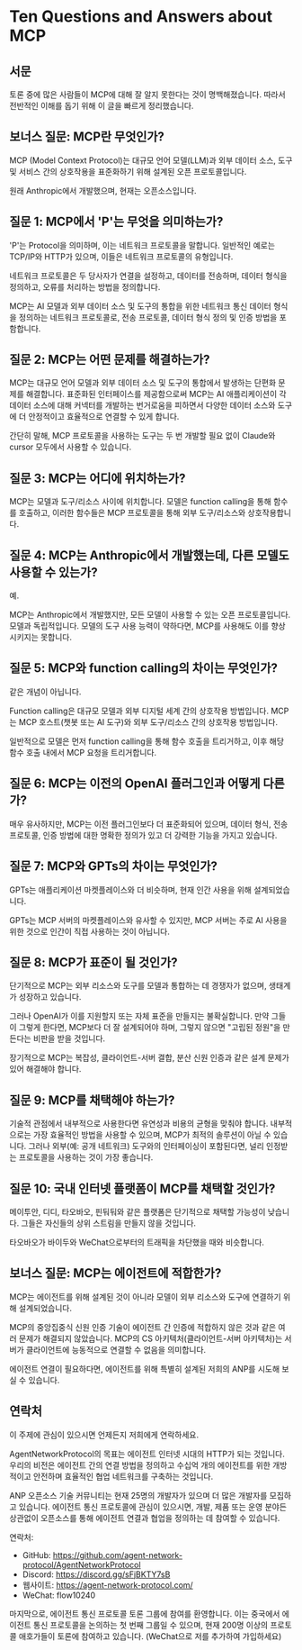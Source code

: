 # Ten Questions and Answers about MCP

## 서문

토론 중에 많은 사람들이 MCP에 대해 잘 알지 못한다는 것이 명백해졌습니다. 따라서 전반적인 이해를 돕기 위해 이 글을 빠르게 정리했습니다.

## 보너스 질문: MCP란 무엇인가?

MCP (Model Context Protocol)는 대규모 언어 모델(LLM)과 외부 데이터 소스, 도구 및 서비스 간의 상호작용을 표준화하기 위해 설계된 오픈 프로토콜입니다.

원래 Anthropic에서 개발했으며, 현재는 오픈소스입니다.

## 질문 1: MCP에서 'P'는 무엇을 의미하는가?

'P'는 Protocol을 의미하며, 이는 네트워크 프로토콜을 말합니다. 일반적인 예로는 TCP/IP와 HTTP가 있으며, 이들은 네트워크 프로토콜의 유형입니다.

네트워크 프로토콜은 두 당사자가 연결을 설정하고, 데이터를 전송하며, 데이터 형식을 정의하고, 오류를 처리하는 방법을 정의합니다.

MCP는 AI 모델과 외부 데이터 소스 및 도구의 통합을 위한 네트워크 통신 데이터 형식을 정의하는 네트워크 프로토콜로, 전송 프로토콜, 데이터 형식 정의 및 인증 방법을 포함합니다.

## 질문 2: MCP는 어떤 문제를 해결하는가?

MCP는 대규모 언어 모델과 외부 데이터 소스 및 도구의 통합에서 발생하는 단편화 문제를 해결합니다. 표준화된 인터페이스를 제공함으로써 MCP는 AI 애플리케이션이 각 데이터 소스에 대해 커넥터를 개발하는 번거로움을 피하면서 다양한 데이터 소스와 도구에 더 안정적이고 효율적으로 연결할 수 있게 합니다.

간단히 말해, MCP 프로토콜을 사용하는 도구는 두 번 개발할 필요 없이 Claude와 cursor 모두에서 사용할 수 있습니다.

## 질문 3: MCP는 어디에 위치하는가?

MCP는 모델과 도구/리소스 사이에 위치합니다. 모델은 function calling을 통해 함수를 호출하고, 이러한 함수들은 MCP 프로토콜을 통해 외부 도구/리소스와 상호작용합니다.

## 질문 4: MCP는 Anthropic에서 개발했는데, 다른 모델도 사용할 수 있는가?

예.

MCP는 Anthropic에서 개발했지만, 모든 모델이 사용할 수 있는 오픈 프로토콜입니다. 모델과 독립적입니다. 모델의 도구 사용 능력이 약하다면, MCP를 사용해도 이를 향상시키지는 못합니다.

## 질문 5: MCP와 function calling의 차이는 무엇인가?

같은 개념이 아닙니다.

Function calling은 대규모 모델과 외부 디지털 세계 간의 상호작용 방법입니다. MCP는 MCP 호스트(챗봇 또는 AI 도구)와 외부 도구/리소스 간의 상호작용 방법입니다.

일반적으로 모델은 먼저 function calling을 통해 함수 호출을 트리거하고, 이후 해당 함수 호출 내에서 MCP 요청을 트리거합니다.

## 질문 6: MCP는 이전의 OpenAI 플러그인과 어떻게 다른가?

매우 유사하지만, MCP는 이전 플러그인보다 더 표준화되어 있으며, 데이터 형식, 전송 프로토콜, 인증 방법에 대한 명확한 정의가 있고 더 강력한 기능을 가지고 있습니다.

## 질문 7: MCP와 GPTs의 차이는 무엇인가?

GPTs는 애플리케이션 마켓플레이스와 더 비슷하며, 현재 인간 사용을 위해 설계되었습니다.

GPTs는 MCP 서버의 마켓플레이스와 유사할 수 있지만, MCP 서버는 주로 AI 사용을 위한 것으로 인간이 직접 사용하는 것이 아닙니다.

## 질문 8: MCP가 표준이 될 것인가?

단기적으로 MCP는 외부 리소스와 도구를 모델과 통합하는 데 경쟁자가 없으며, 생태계가 성장하고 있습니다.

그러나 OpenAI가 이를 지원할지 또는 자체 표준을 만들지는 불확실합니다. 만약 그들이 그렇게 한다면, MCP보다 더 잘 설계되어야 하며, 그렇지 않으면 "고립된 정원"을 만든다는 비판을 받을 것입니다.

장기적으로 MCP는 복잡성, 클라이언트-서버 결합, 분산 신원 인증과 같은 설계 문제가 있어 해결해야 합니다.

## 질문 9: MCP를 채택해야 하는가?

기술적 관점에서 내부적으로 사용한다면 유연성과 비용의 균형을 맞춰야 합니다. 내부적으로는 가장 효율적인 방법을 사용할 수 있으며, MCP가 최적의 솔루션이 아닐 수 있습니다. 그러나 외부(예: 공개 네트워크) 도구와의 인터페이싱이 포함된다면, 널리 인정받는 프로토콜을 사용하는 것이 가장 좋습니다.

## 질문 10: 국내 인터넷 플랫폼이 MCP를 채택할 것인가?

메이투안, 디디, 타오바오, 핀둬둬와 같은 플랫폼은 단기적으로 채택할 가능성이 낮습니다. 그들은 자신들의 상위 스트림을 만들지 않을 것입니다.

타오바오가 바이두와 WeChat으로부터의 트래픽을 차단했을 때와 비슷합니다.

## 보너스 질문: MCP는 에이전트에 적합한가?

MCP는 에이전트를 위해 설계된 것이 아니라 모델이 외부 리소스와 도구에 연결하기 위해 설계되었습니다.

MCP의 중앙집중식 신원 인증 기술이 에이전트 간 인증에 적합하지 않은 것과 같은 여러 문제가 해결되지 않았습니다. MCP의 CS 아키텍처(클라이언트-서버 아키텍처)는 서버가 클라이언트에 능동적으로 연결할 수 없음을 의미합니다.

에이전트 연결이 필요하다면, 에이전트를 위해 특별히 설계된 저희의 ANP를 시도해 보실 수 있습니다.

## 연락처

이 주제에 관심이 있으시면 언제든지 저희에게 연락하세요.

AgentNetworkProtocol의 목표는 에이전트 인터넷 시대의 HTTP가 되는 것입니다. 우리의 비전은 에이전트 간의 연결 방법을 정의하고 수십억 개의 에이전트를 위한 개방적이고 안전하며 효율적인 협업 네트워크를 구축하는 것입니다.

ANP 오픈소스 기술 커뮤니티는 현재 25명의 개발자가 있으며 더 많은 개발자를 모집하고 있습니다. 에이전트 통신 프로토콜에 관심이 있으시면, 개발, 제품 또는 운영 분야든 상관없이 오픈소스를 통해 에이전트 연결과 협업을 정의하는 데 참여할 수 있습니다.

연락처:

- GitHub: <https://github.com/agent-network-protocol/AgentNetworkProtocol>
- Discord: <https://discord.gg/sFjBKTY7sB>
- 웹사이트: <https://agent-network-protocol.com/>
- WeChat: flow10240

마지막으로, 에이전트 통신 프로토콜 토론 그룹에 참여를 환영합니다. 이는 중국에서 에이전트 통신 프로토콜을 논의하는 첫 번째 그룹일 수 있으며, 현재 200명 이상의 프로토콜 애호가들이 토론에 참여하고 있습니다. (WeChat으로 저를 추가하여 가입하세요)
